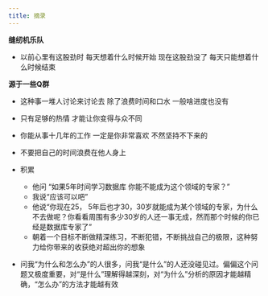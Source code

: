 ```yaml
---
title: 摘录
---
```


**缝纫机乐队**
* 以前心里有这股劲时 每天想着什么时候开始  现在这股劲没了 每天只能想着什么时候结束

**源于一些Q群**
* 这种事一堆人讨论来讨论去 除了浪费时间和口水 一般啥进度也没有

* 只有足够的热情 才能让你变得与众不同
* 你能从事十几年的工作 一定是你非常喜欢 不然坚持不下来的

* 不要把自己的时间浪费在他人身上

* 积累
   *  他问 “如果5年时间学习数据库 你能不能成为这个领域的专家？”
   *  我说“应该可以吧”
   *  他说“你现在25， 5年后也才30，30岁就能成为某个领域的专家，为什么不去做呢？你看看周围有多少30岁的人还一事无成，然而那个时候的你已经是数据库专家了”
   *  朝着一个目标不断做精深练习，不断犯错，不断挑战自己的极限，这种努力给你带来的收获绝对超出你的想象


* 问我“为什么和怎么办”的人很多，问我“是什么”的人还没碰见过。偏偏这个问题又极度重要，对“是什么”理解得越深刻，对“为什么”分析的原因才能越精确，“怎么办”的方法才能越有效


